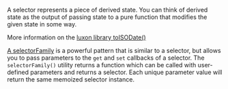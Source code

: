 <TimeStamp start="0:18" end="0:33">

A selector represents a piece of derived state. You can think of derived state as the output of passing state to a pure function that modifies the given state in some way.

</TimeStamp>

<TimeStamp start="2:44" end="2:56">

More information on the [luxon library toISODate()](https://moment.github.io/luxon/#/formatting?id=technical-formats-strings-for-computers)

</TimeStamp>

<TimeStamp start="2:44" end="3:04">

[A selectorFamily](https://recoiljs.org/docs/api-reference/utils/selectorFamily/) is a powerful pattern that is similar to a selector, but allows you to pass parameters to the `get` and `set` callbacks of a selector. The `selectorFamily()` utility returns a function which can be called with user-defined parameters and returns a selector. Each unique parameter value will return the same memoized selector instance.

</TimeStamp>